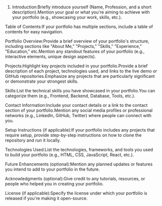 1. Introduction:Briefly introduce yourself (Name, Profession, and a short description).Mention your goal or what you're aiming to achieve with your portfolio (e.g., showcasing your work, skills, etc.).

Table of Contents:If your portfolio has multiple sections, include a table of contents for easy navigation.

Portfolio Overview:Provide a brief overview of your portfolio's structure, including sections like "About Me," "Projects," "Skills," "Experience," "Education," etc.Mention any standout features of your portfolio (e.g., interactive elements, unique design aspects).

Projects:Highlight key projects included in your portfolio.Provide a brief description of each project, technologies used, and links to the live demo or GitHub repositories.Emphasize any projects that are particularly significant or demonstrate your strongest skills.

Skills:List the technical skills you have showcased in your portfolio.You can categorize them (e.g., Frontend, Backend, Database, Tools, etc.).

Contact Information:Include your contact details or a link to the contact section of your portfolio.Mention any social media profiles or professional networks (e.g., LinkedIn, GitHub, Twitter) where people can connect with you.

Setup Instructions (if applicable):If your portfolio includes any projects that require setup, provide step-by-step instructions on how to clone the repository and run it locally.

Technologies Used:List the technologies, frameworks, and tools you used to build your portfolio (e.g., HTML, CSS, JavaScript, React, etc.).

Future Enhancements (optional):Mention any planned updates or features you intend to add to your portfolio in the future.

Acknowledgments (optional):Give credit to any tutorials, resources, or people who helped you in creating your portfolio.

License (if applicable):Specify the license under which your portfolio is released if you're making it open-source.
